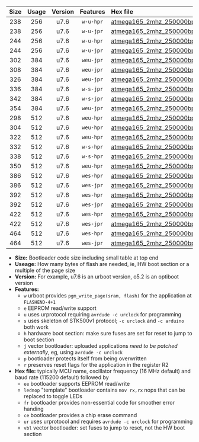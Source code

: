 |Size|Usage|Version|Features|Hex file|
|:-:|:-:|:-:|:-:|:--|
|238|256|u7.6|`w-u-hpr`|[atmega165_2mhz_250000bps_ur.hex](https://raw.githubusercontent.com/stefanrueger/urboot/main/atmega165_2mhz_250000bps_ur.hex)|
|238|256|u7.6|`w-u-jpr`|[atmega165_2mhz_250000bps_ur_vbl.hex](https://raw.githubusercontent.com/stefanrueger/urboot/main/atmega165_2mhz_250000bps_ur_vbl.hex)|
|244|256|u7.6|`w-u-hpr`|[atmega165_2mhz_250000bps_lednop_ur.hex](https://raw.githubusercontent.com/stefanrueger/urboot/main/atmega165_2mhz_250000bps_lednop_ur.hex)|
|244|256|u7.6|`w-u-jpr`|[atmega165_2mhz_250000bps_lednop_ur_vbl.hex](https://raw.githubusercontent.com/stefanrueger/urboot/main/atmega165_2mhz_250000bps_lednop_ur_vbl.hex)|
|302|384|u7.6|`weu-jpr`|[atmega165_2mhz_250000bps_ee_ur_vbl.hex](https://raw.githubusercontent.com/stefanrueger/urboot/main/atmega165_2mhz_250000bps_ee_ur_vbl.hex)|
|308|384|u7.6|`weu-jpr`|[atmega165_2mhz_250000bps_ee_lednop_ur_vbl.hex](https://raw.githubusercontent.com/stefanrueger/urboot/main/atmega165_2mhz_250000bps_ee_lednop_ur_vbl.hex)|
|326|384|u7.6|`weu-jpr`|[atmega165_2mhz_250000bps_ee_lednop_fr_ur_vbl.hex](https://raw.githubusercontent.com/stefanrueger/urboot/main/atmega165_2mhz_250000bps_ee_lednop_fr_ur_vbl.hex)|
|336|384|u7.6|`w-s-jpr`|[atmega165_2mhz_250000bps_vbl.hex](https://raw.githubusercontent.com/stefanrueger/urboot/main/atmega165_2mhz_250000bps_vbl.hex)|
|342|384|u7.6|`w-s-jpr`|[atmega165_2mhz_250000bps_lednop_vbl.hex](https://raw.githubusercontent.com/stefanrueger/urboot/main/atmega165_2mhz_250000bps_lednop_vbl.hex)|
|354|384|u7.6|`weu-jpr`|[atmega165_2mhz_250000bps_ee_lednop_fr_ce_ur_vbl.hex](https://raw.githubusercontent.com/stefanrueger/urboot/main/atmega165_2mhz_250000bps_ee_lednop_fr_ce_ur_vbl.hex)|
|298|512|u7.6|`weu-hpr`|[atmega165_2mhz_250000bps_ee_ur.hex](https://raw.githubusercontent.com/stefanrueger/urboot/main/atmega165_2mhz_250000bps_ee_ur.hex)|
|304|512|u7.6|`weu-hpr`|[atmega165_2mhz_250000bps_ee_lednop_ur.hex](https://raw.githubusercontent.com/stefanrueger/urboot/main/atmega165_2mhz_250000bps_ee_lednop_ur.hex)|
|322|512|u7.6|`weu-hpr`|[atmega165_2mhz_250000bps_ee_lednop_fr_ur.hex](https://raw.githubusercontent.com/stefanrueger/urboot/main/atmega165_2mhz_250000bps_ee_lednop_fr_ur.hex)|
|332|512|u7.6|`w-s-hpr`|[atmega165_2mhz_250000bps.hex](https://raw.githubusercontent.com/stefanrueger/urboot/main/atmega165_2mhz_250000bps.hex)|
|338|512|u7.6|`w-s-hpr`|[atmega165_2mhz_250000bps_lednop.hex](https://raw.githubusercontent.com/stefanrueger/urboot/main/atmega165_2mhz_250000bps_lednop.hex)|
|350|512|u7.6|`weu-hpr`|[atmega165_2mhz_250000bps_ee_lednop_fr_ce_ur.hex](https://raw.githubusercontent.com/stefanrueger/urboot/main/atmega165_2mhz_250000bps_ee_lednop_fr_ce_ur.hex)|
|386|512|u7.6|`wes-hpr`|[atmega165_2mhz_250000bps_ee.hex](https://raw.githubusercontent.com/stefanrueger/urboot/main/atmega165_2mhz_250000bps_ee.hex)|
|386|512|u7.6|`wes-jpr`|[atmega165_2mhz_250000bps_ee_vbl.hex](https://raw.githubusercontent.com/stefanrueger/urboot/main/atmega165_2mhz_250000bps_ee_vbl.hex)|
|392|512|u7.6|`wes-hpr`|[atmega165_2mhz_250000bps_ee_lednop.hex](https://raw.githubusercontent.com/stefanrueger/urboot/main/atmega165_2mhz_250000bps_ee_lednop.hex)|
|392|512|u7.6|`wes-jpr`|[atmega165_2mhz_250000bps_ee_lednop_vbl.hex](https://raw.githubusercontent.com/stefanrueger/urboot/main/atmega165_2mhz_250000bps_ee_lednop_vbl.hex)|
|422|512|u7.6|`wes-hpr`|[atmega165_2mhz_250000bps_ee_lednop_fr.hex](https://raw.githubusercontent.com/stefanrueger/urboot/main/atmega165_2mhz_250000bps_ee_lednop_fr.hex)|
|422|512|u7.6|`wes-jpr`|[atmega165_2mhz_250000bps_ee_lednop_fr_vbl.hex](https://raw.githubusercontent.com/stefanrueger/urboot/main/atmega165_2mhz_250000bps_ee_lednop_fr_vbl.hex)|
|464|512|u7.6|`wes-hpr`|[atmega165_2mhz_250000bps_ee_lednop_fr_ce.hex](https://raw.githubusercontent.com/stefanrueger/urboot/main/atmega165_2mhz_250000bps_ee_lednop_fr_ce.hex)|
|464|512|u7.6|`wes-jpr`|[atmega165_2mhz_250000bps_ee_lednop_fr_ce_vbl.hex](https://raw.githubusercontent.com/stefanrueger/urboot/main/atmega165_2mhz_250000bps_ee_lednop_fr_ce_vbl.hex)|

- **Size:** Bootloader code size including small table at top end
- **Useage:** How many bytes of flash are needed, ie, HW boot section or a multiple of the page size
- **Version:** For example, u7.6 is an urboot version, o5.2 is an optiboot version
- **Features:**
  + `w` urboot provides `pgm_write_page(sram, flash)` for the application at `FLASHEND-4+1`
  + `e` EEPROM read/write support
  + `u` uses urprotocol requiring `avrdude -c urclock` for programming
  + `s` uses skeleton of STK500v1 protocol; `-c urclock` and `-c arduino` both work
  + `h` hardware boot section: make sure fuses are set for reset to jump to boot section
  + `j` vector bootloader: uploaded applications *need to be patched externally*, eg, using `avrdude -c urclock`
  + `p` bootloader protects itself from being overwritten
  + `r` preserves reset flags for the application in the register R2
- **Hex file:** typically MCU name, oscillator frequency (16 MHz default) and baud rate (115200 default) followed by
  + `ee` bootloader supports EEPROM read/write
  + `lednop` "template" bootloader contains `mov rx,rx` nops that can be replaced to toggle LEDs
  + `fr` bootloader provides non-essential code for smoother error handing
  + `ce` bootloader provides a chip erase command
  + `ur` uses urprotocol and requires `avrdude -c urclock` for programming
  + `vbl` vector bootloader: set fuses to jump to reset, not the HW boot section
